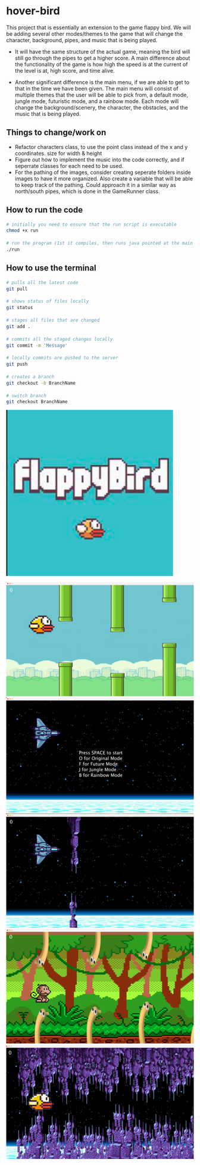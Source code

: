 # hover-bird
This project that is essentially an extension to the game flappy bird. We will be adding several other modes/themes to the game that will change the character, background, pipes, and music that is being played. 

-   It will have the same structure of the actual game, meaning the bird will still go through the pipes to get a higher score. A main difference about the functionality of the game is how high the speed is at the current of the level is at, high score, and time alive.

-   Another significant difference is the main menu, if we are able to get to that in the time we have been given. The main menu will consist of multiple themes that the user will be able to pick from, a default mode, jungle mode, futuristic mode, and a rainbow mode. Each mode will change the background/scenery, the character, the obstacles, and the music that is being played.

## Things to change/work on
-   Refactor characters class, to use the point class instead of the x and y coordinates. size for width & height
-   Figure out how to implement the music into the code correctly, and if seperrate classes for each need to be used.
-   For the pathing of the images, consider creating seperate folders inside images to have it more organized. Also create a variable that will be able to keep track of the pathing. Could approach it in a similar way as north/south pipes, which is done in the GameRunner class.

## How to run the code
```zsh
# initially you need to ensure that the run script is executable
chmod +x run

# run the program (1st it compiles, then runs java pointed at the main class aka Window)
./run
```
## How to use the terminal
```zsh
# pulls all the latest code
git pull

# shows status of files locally
git status

# stages all files that are changed
git add .

# commits all the staged changes locally
git commit -m 'Message'

# locally commits are pushed to the server
git push

# creates a branch
git checkout -b BranchName

# switch branch
git checkout BranchName
```

![view](./images/READMELoadingScreen.png)
<!-- ![view](./images/READMESelection.png)
![view](./images/READMEFlappyBird.png) -->
![view](./images/READMEOriginal.png)
![view](./images/READMESelect.png)
![view](./images/READMEFuture.png)
![view](./images/READMEJungle.png)
![view](./images/READMEFutureHack.png)
